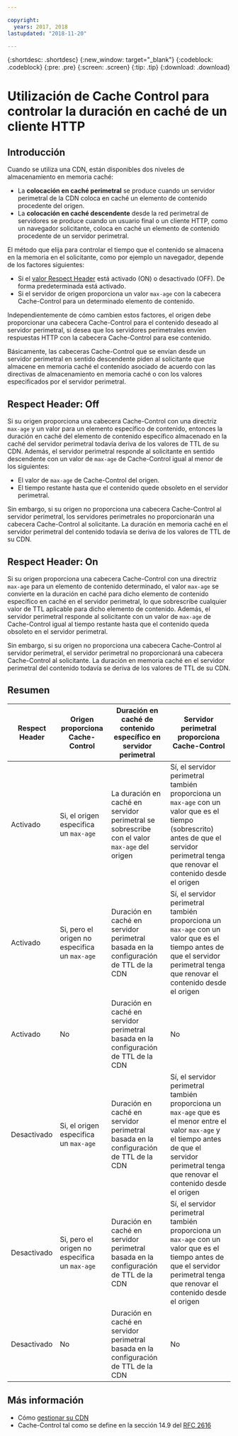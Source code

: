 ```yaml
---

copyright:
  years: 2017, 2018
lastupdated: "2018-11-20"

---
```


{:shortdesc: .shortdesc}
{:new_window: target="_blank"}
{:codeblock: .codeblock}
{:pre: .pre}
{:screen: .screen}
{:tip: .tip}
{:download: .download}

# Utilización de Cache Control para controlar la duración en caché de un cliente HTTP

## Introducción
Cuando se utiliza una CDN, están disponibles dos niveles de almacenamiento en memoria caché:
  * La **colocación en caché perimetral** se produce cuando un servidor perimetral de la CDN coloca en caché un elemento de contenido procedente del origen.
  * La **colocación en caché descendente** desde la red perimetral de servidores se produce cuando un usuario final o un cliente HTTP, como un navegador solicitante, coloca en caché un elemento de contenido procedente de un servidor perimetral.

El método que elija para controlar el tiempo que el contenido se almacena en la memoria en el solicitante, como por ejemplo un navegador, depende de los factores siguientes:
  * Si el [valor Respect Header](how-to.html#updating-cdn-configuration-details) está activado (ON) o desactivado (OFF). De forma predeterminada está activado.
  * Si el servidor de origen proporciona un valor `max-age` con la cabecera Cache-Control para un determinado elemento de contenido. 

Independientemente de cómo cambien estos factores, el origen debe proporcionar una cabecera Cache-Control para el contenido deseado al servidor perimetral, si desea que los servidores perimetrales envíen respuestas HTTP con la cabecera Cache-Control para ese contenido.

Básicamente, las cabeceras Cache-Control que se envían desde un servidor perimetral en sentido descendente piden al solicitante que almacene en memoria caché el contenido asociado de acuerdo con las directivas de almacenamiento en memoria caché o con los valores especificados por el servidor perimetral.

## Respect Header: Off
Si su origen proporciona una cabecera Cache-Control con una directriz `max-age` y un valor para un elemento específico de contenido, entonces la duración en caché del elemento de contenido específico almacenado en la caché del servidor perimetral todavía deriva de los valores de TTL de su CDN. Además, el servidor perimetral responde al solicitante en sentido descendente con un valor de `max-age` de Cache-Control igual al menor de los siguientes:
  * El valor de `max-age` de Cache-Control del origen.
  * El tiempo restante hasta que el contenido quede obsoleto en el servidor perimetral.

Sin embargo, si su origen no proporciona una cabecera Cache-Control al servidor perimetral, los servidores perimetrales no proporcionarán una cabecera Cache-Control al solicitante. La duración en memoria caché en el servidor perimetral del contenido todavía se deriva de los valores de TTL de su CDN.

## Respect Header: On
Si su origen proporciona una cabecera Cache-Control con una directriz `max-age` para un elemento de contenido determinado, el valor `max-age` se convierte en la duración en caché para dicho elemento de contenido específico en caché en el servidor perimetral, lo que sobrescribe cualquier valor de TTL aplicable para dicho elemento de contenido. Además, el servidor perimetral responde al solicitante con un valor de `max-age` de Cache-Control igual al tiempo restante hasta que el contenido queda obsoleto en el servidor perimetral.

Sin embargo, si su origen no proporciona una cabecera Cache-Control al servidor perimetral, el servidor perimetral no proporcionará una cabecera Cache-Control al solicitante. La duración en memoria caché en el servidor perimetral del contenido todavía se deriva de los valores de TTL de su CDN.

## Resumen

|Respect Header|Origen proporciona Cache-Control|Duración en caché de contenido específico en servidor perimetral|Servidor perimetral proporciona Cache-Control|
|---|---|---|---|
|Activado|Si, el origen especifica un `max-age`|La duración en caché en servidor perimetral se sobrescribe con el valor `max-age` del origen|Sí, el servidor perimetral también proporciona un `max-age` con un valor que es el tiempo (sobrescrito) antes de que el servidor perimetral tenga que renovar el contenido desde el origen|
|Activado|Si, pero el origen no especifica un `max-age`|Duración en caché en servidor perimetral basada en la configuración de TTL de la CDN|Sí, el servidor perimetral también proporciona un `max-age` con un valor que es el tiempo antes de que el servidor perimetral tenga que renovar el contenido desde el origen|
|Activado|No|Duración en caché en servidor perimetral basada en la configuración de TTL de la CDN|No|
|Desactivado|Si, el origen especifica un `max-age`|Duración en caché en servidor perimetral basada en la configuración de TTL de la CDN|Sí, el servidor perimetral también proporciona un `max-age` que es el menor entre el valor `max-age` y el tiempo antes de que el servidor perimetral tenga que renovar el contenido desde el origen|
|Desactivado|Si, pero el origen no especifica un `max-age`|Duración en caché en servidor perimetral basada en la configuración de TTL de la CDN|Sí, el servidor perimetral también proporciona un `max-age` con un valor que es el tiempo antes de que el servidor perimetral tenga que renovar el contenido desde el origen|
|Desactivado|No|Duración en caché en servidor perimetral basada en la configuración de TTL de la CDN|No|

## Más información
* Cómo [gestionar su CDN](how-to.html)
* Cache-Control tal como se define en la sección 14.9 del [RFC 2616](https://www.ietf.org/rfc/rfc2616.txt)
